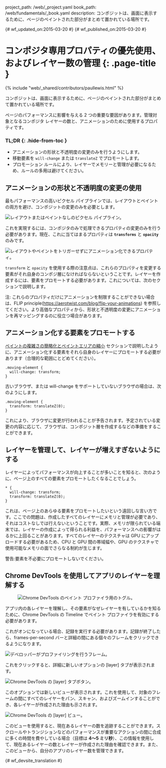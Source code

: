 project_path: /web/_project.yaml
book_path: /web/fundamentals/_book.yaml
description: コンポジットは、画面に表示するために、ページのペイントされた部分がまとめて置かれている場所です。

{# wf_updated_on:2015-03-20 #}
{# wf_published_on:2015-03-20 #}

# コンポジタ専用プロパティの優先使用、およびレイヤー数の管理 {: .page-title }

{% include "web/_shared/contributors/paullewis.html" %}

コンポジットは、画面に表示するために、ページのペイントされた部分がまとめて置かれている場所です。


ページのパフォーマンスに影響を与える 2 つの重要な要因があります。管理対象となるコンポジタ レイヤーの数と、アニメーションのために使用するプロパティです。

### TL;DR {: .hide-from-toc }

* アニメーションの形状と不透明度の変更のみを行うようにします。
* 移動要素を `will-change` または `translateZ` でプロモートします。
* プロモーション ルールにより、レイヤーでメモリーと管理が必要になるため、ルールの多用は避けてください。

## アニメーションの形状と不透明度の変更の使用

最もパフォーマンスの高いピクセル パイプラインでは、レイアウトとペイントの両方を避け、コンポジットの変更のみを必要とします。

<img src="images/stick-to-compositor-only-properties-and-manage-layer-count/frame-no-layout-paint.jpg"  alt="レイアウトまたはペイントなしのピクセル パイプライン。">

これを実現するには、コンポジタのみで処理できるプロパティの変更のみを行う必要があります。現在、これに当てはまるプロパティは **`transforms`** と **`opacity`** のみです。

<img src="images/stick-to-compositor-only-properties-and-manage-layer-count/safe-properties.jpg"  alt="レイアウトやペイントをトリガーせずにアニメーション化できるプロパティ。">

`transform` と `opacity` を使用する際の注意点は、これらのプロパティを変更する要素がそれ自身のコンポジ層になければならないということです。レイヤーを作成するには、要素をプロモートする必要があります。これについては、次のセクションで説明します。

注: これらのプロパティだけにアニメーションを制限することができない場合は、FLIP principle(https://aerotwist.com/blog/flip-your-animations) を参照してください。より高価なプロパティから、形状と不透明度の変更にアニメーションを再マッピングするのに役立つ場合があります。

## アニメーション化する要素をプロモートする

[ペイントの複雑さの簡略化とペイントエリアの縮小](simplify-paint-complexity-and-reduce-paint-areas) セクションで説明したように、アニメーション化する要素をそれら自身のレイヤーにプロモートする必要があります（合理的な範囲にとどめてください）。


    .moving-element {
      will-change: transform;
    }


古いブラウザ、または will-change をサポートしていないブラウザの場合は、次のようにします。


    .moving-element {
      transform: translateZ(0);
    }


これにより、ブラウザに変更が行われることが予告されます。予定されている変更の内容に応じて、ブラウザは、コンポジット層を作成するなどの準備をすることができます。

## レイヤーを管理して、レイヤーが増えすぎないようにする

レイヤーによってパフォーマンスが向上することが多いことを知ると、次のように、ページ上のすべての要素をプロモートしたくなることでしょう。


    * {
      will-change: transform;
      transform: translateZ(0);
    }


これは、ページ上のあらゆる要素をプロモートしたいという遠回しな言い方です。ここでの問題は、作成したすべてのレイヤーにメモリと管理が必要であり、それはコストなしでは行えないということです。実際、メモリが限られている端末では、レイヤーの作成によって得られる利益を、パフォーマンスへの影響がはるかに上回ることがあります。すべてのレイヤーのテクスチャは GPU にアップロードする必要があるため、CPU と GPU 間の帯域幅や、GPU のテクスチャで使用可能なメモリの面でさらなる制約が生じます。

警告:要素を不必要にプロモートしないでください。

## Chrome DevTools を使用してアプリのレイヤーを理解する

<div class="attempt-right">
  <figure>
    <img src="images/stick-to-compositor-only-properties-and-manage-layer-count/paint-profiler.jpg" alt="Chrome DevTools のペイント プロファイラ用のトグル。">
  </figure>
</div>

アプリ内の各レイヤーを理解し、その要素がなぜレイヤーを有しているかを知るために、Chrome DevTools の Timeline でペイント プロファイラを有効にする必要があります。

<div style="clear:both;"></div>

これがオンになっている場合、記録を実行する必要があります。記録が終了したら、frames-per-second バーと詳細の間にある個々のフレームをクリックできるようになります。

<img src="images/stick-to-compositor-only-properties-and-manage-layer-count/frame-of-interest.jpg"  alt="デベロッパーがプロファイリングを行うフレーム。">

これをクリックすると、詳細に新しいオプションの [layer] タブが表示されます。

<img src="images/stick-to-compositor-only-properties-and-manage-layer-count/layer-tab.jpg"  alt="Chrome DevTools の [layer] タブボタン。">

このオプションでは新しいビューが表示されます。これを使用して、対象のフレームの間にすべてのレイヤーをパン、スキャン、およびズームインすることができ、各レイヤーが作成された理由も示されます。

<img src="images/stick-to-compositor-only-properties-and-manage-layer-count/layer-view.jpg"  alt="Chrome DevTools の [layer] ビュー。">

このビューを使用すると、現在あるレイヤーの数を追跡することができます。スクロールやトランジションなどのパフォーマンスが重要なアクションの間に合成に多くの時間を費やしている場合（目標は **4～5 ミリ秒**）、この情報を使用して、現在あるレイヤーの数とレイヤーが作成された理由を確認できます。また、このビューから、自分のアプリのレイヤー数を管理できます。


{# wf_devsite_translation #}
